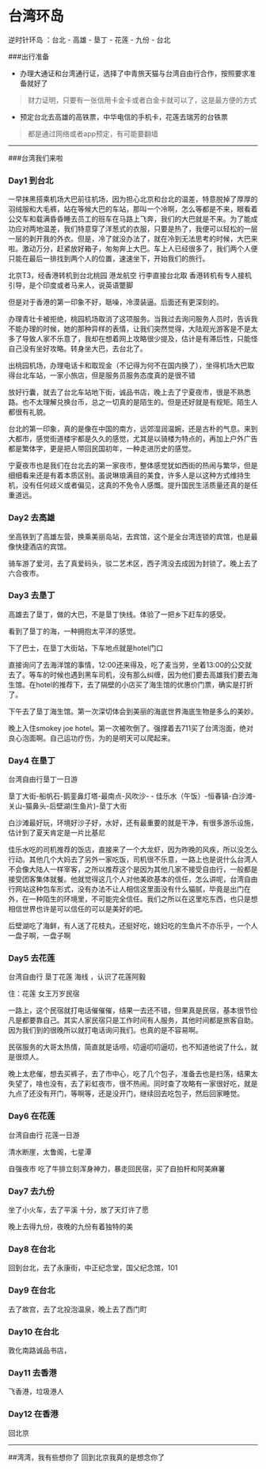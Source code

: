 # 台湾环岛
逆时针环岛 ：台北 - 高雄 - 垦丁 - 花莲 - 九份 - 台北

###出行准备
- 办理大通证和台湾通行证，选择了中青旅天猫与台湾自由行合作，按照要求准备就好了
> 财力证明，只要有一张信用卡金卡或者白金卡就可以了，这是最方便的方式

- 预定台北去高雄的高铁票，中华电信的手机卡，花莲去瑞芳的台铁票
> 都是通过网络或者app预定，有可能要翻墙
---

###台湾我们来啦
### Day1 到台北  

一早抹黑搭乘机场大巴前往机场，因为担心北京和台北的温差，特意脱掉了厚厚的羽绒服和大毛裤，站在等候大巴的车站，那叫一个冷啊，怎么等都是不来，眼看着公交车和载满昏昏睡去员工的班车在马路上飞奔，我们的大巴就是不来。为了能成功应对两地温差，我们特意穿了洋葱式的衣服，只要是热了，我便可以轻松的一层一层的剥开我的外衣。但是，冷了就没办法了，就在冷到无法思考的时候，大巴来啦。激动万分，赶紧放好箱子，匆匆奔上大巴。车上人已经很多了，我们两个人便只能在最后一排找到两个人的位置，速速坐下，开始我们的旅行。


北京T3，经香港转机到台北桃园 港龙航空 行李直接台北取 香港转机有专人接机引导，是个印度或者马来人，说英语蹩脚

但是对于香港的第一印象不好，聒噪，冷漠装逼。后面还有更深刻的。


办理青壮卡被拒绝，桃园机场取消了这项服务。当我过去询问服务人员时，告诉我不能办理的时候，她的那种异样的表情，让我们突然觉得，大陆观光游客是不是太多了导致人家不乐意了，我却在想着网上攻略很少提及，估计是有滞后性，只能怪自己没有坐好攻略。转身坐大巴，去台北了。


出桃园机场，办理电话卡和取现金（不记得为何不在国内换了），坐得机场大巴取得台北车站，一家小旅店，但是服务员服务态度真的是很不错

放好行囊，就去了台北车站地下街，诚品书店，晚上去了宁夏夜市，很是不熟悉路。也不太理解兑换台币，总之一切真的是陌生的。但是还好就是有规矩。陌生人都很有礼貌。

台北的第一印象，真的是像在中国的南方，远郊湿润温婉，还是古朴的气息。来到大都市，感觉街道楼宇都是久久的感觉，尤其是以骑楼为特点的，再加上户外广告都是繁体字，更是把人带回民国初年，一种走进历史的感觉。

宁夏夜市也是我们在台北去的第一家夜市，整体感觉犹如西街的热闹与繁华，但是细细看来还是有着本质区别。虽说琳琅满目的美食，许多人是以这种方式维持生机，没有任何歧义或者偏见，这真的不免令人感慨。提升国民生活质量还真的是任重道远。

### Day2 去高雄

  坐高铁到了高雄左营，换乘美丽岛站，去宾馆，这个是全台湾连锁的宾馆，也是最像快捷酒店的宾馆。

  骑车游了爱河，去了真爱码头，驳二艺术区，西子湾没去成因为封锁了。晚上去了六合夜市。


### Day3 去垦丁

高雄去了垦丁，做的大巴，不是垦丁快线。体验了一把乡下赶车的感受。

看到了垦丁的海，一种拥抱太平洋的感觉。

下了巴士，在垦丁大街站，下车地点就是hotel门口

直接询问了去海洋馆的事情，12:00还来得及，吃了麦当劳，坐着13:00的公交就去了。等车的时候也遇到黑车司机，没有那么纠缠，因为他们要去高雄我们要去海生馆。在hotel的推荐下，去了隔壁的小店买了海生馆的优惠价门票，确实是打折了。

下午去了垦丁海生馆。第一次深切体会到美丽的海底世界海底生物是多么的美妙。

晚上入住smokey joe hotel。第一次被吹倒了。强撑着去711买了台湾泡面，绝对良心泡面啊。自己运功疗伤，为的是明天可以爬起来。

### Day4 在垦丁

台湾自由行垦丁一日游

垦丁大街-船帆石-鹅銮鼻灯塔-最南点-风吹沙-  -  佳乐水（午饭）-恒春镇-白沙滩-关山-猫鼻头-后壁湖(生鱼片)-垦丁大街

白沙滩最好玩，环境好沙子好，水好，还有最重要的就是干净，有很多游乐设施，估计到了夏天肯定是一片比基尼

佳乐水吃的司机推荐的饭店，直接来了一个大龙虾，因为昨晚的风疾，所以没怎么行动。其他几个大妈去了另外一家吃饭，司机很不乐意，一路上也是说什么台湾人不会像大陆人一样宰客，之所以推荐这个是因为其他几家不接受自由行，一般都是接受团客集体就餐。他就觉得这几个人对他美欧基本的信任，怎么讲呢，台湾自由行网站这种包车形式，没有办法不让人相信这里面没有什么猫腻，毕竟是出门在外，在一种陌生的环境里，不可能完全信任。我们之所以在这里吃东西，也只是想相信世界也许是可以信任的可以是美好的吧。

后壁湖吃了海鲜，有人送了花枝丸，还挺好吃，媳妇吃的生鱼片不亦乐乎，一个人一盘子啊，一盘子啊


### Day5 去花莲

台湾自由行 垦丁花莲 海线 ，认识了花莲阿毅

住：花莲  女王万岁民宿

一路上，这个民宿就打电话催催催，结果一去还不错，但果真是民宿，基本很节俭凡是都要靠自己。其实人家民宿只是工作时间有人服务，其他时间都是旅客自助。因为我们到的很晚所以就打电话询问我们。也真的是不容易啊。

民宿服务的大哥太热情，简直就是话唠，叨逼叨叨逼叨，也不知道他说了什么，就是很烦人。

晚上太悲催，想去买裤子，去了市中心，吃了几个包子，准备去也是扫荡，结果太失望了，啥也没有，去了彩虹夜市，很不热闹。同时查了攻略有一家很好吃，就是九点了还没有开门，等啊等，还是没开门，继续回去吃包子，然后回家睡觉。

### Day6 在花莲

台湾自由行 花莲一日游

清水断崖，太鲁阁，七星潭

自强夜市  吃了牛排立刻浑身神力，暴走回民宿，买了自拍杆和阿美麻薯


### Day7 去九份

坐了小火车，去了平溪 十分，放了天灯许了愿

晚上去得九份，夜晚的九份有着独特的美


### Day8 在台北

回到台北，去了永康街，中正纪念堂，国父纪念馆，101


### Day9 在台北  

去了故宫，去了北投泡温泉，晚上去了西门町


### Day10 在台北  

敦化南路诚品书店，


### Day11 去香港  

飞香港，垃圾港人


### Day12 在香港

回北京



----
##湾湾，我有些想你了
回到北京我真的是想念你了
